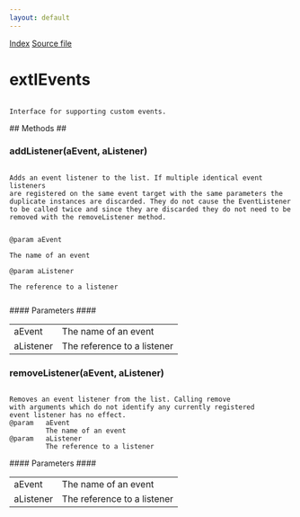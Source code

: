 ```yaml
---
layout: default
---
```

<div id='links'><a href="../index.html">Index</a>
<a href="http://dxr.mozilla.org/mozilla-central/source/toolkit/components/exthelper/extIApplication.idl">Source file</a>
</div>

# extIEvents #
<code>  
Interface for supporting custom events.  
  
</code>
## Methods ##

### addListener(aEvent, aListener) ###
<code>  
Adds an event listener to the list. If multiple identical event listeners  
are registered on the same event target with the same parameters the  
duplicate instances are discarded. They do not cause the EventListener  
to be called twice and since they are discarded they do not need to be  
removed with the removeListener method.  
  
@param   aEvent  
         The name of an event  
@param   aListener  
         The reference to a listener  
  
</code>
#### Parameters ####

<table>

<tr>
<td>aEvent</td>
<td>         The name of an event  
</td>
</tr>

<tr>
<td>aListener</td>
<td>         The reference to a listener  
</td>
</tr>

</table>

### removeListener(aEvent, aListener) ###
<code>  
Removes an event listener from the list. Calling remove  
with arguments which do not identify any currently registered  
event listener has no effect.  
@param   aEvent  
         The name of an event  
@param   aListener  
         The reference to a listener  
  
</code>
#### Parameters ####

<table>

<tr>
<td>aEvent</td>
<td>         The name of an event  
</td>
</tr>

<tr>
<td>aListener</td>
<td>         The reference to a listener  
</td>
</tr>

</table>
